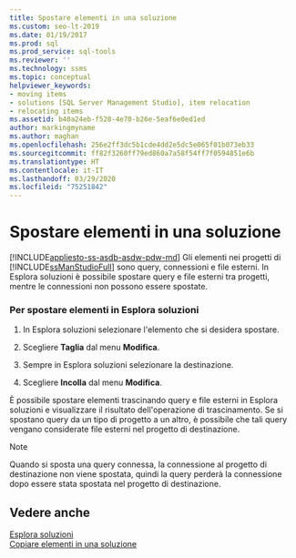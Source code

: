 ```yaml
---
title: Spostare elementi in una soluzione
ms.custom: seo-lt-2019
ms.date: 01/19/2017
ms.prod: sql
ms.prod_service: sql-tools
ms.reviewer: ''
ms.technology: ssms
ms.topic: conceptual
helpviewer_keywords:
- moving items
- solutions [SQL Server Management Studio], item relocation
- relocating items
ms.assetid: b40a24eb-f528-4e70-b26e-5eaf6e0ed1ed
author: markingmyname
ms.author: maghan
ms.openlocfilehash: 256e2ff3dc5b1cde4dd2e5dc5e065f01b073eb33
ms.sourcegitcommit: ff82f3260ff79ed860a7a58f54ff7f0594851e6b
ms.translationtype: HT
ms.contentlocale: it-IT
ms.lasthandoff: 03/29/2020
ms.locfileid: "75251842"
---
```

# <a name="move-items-in-a-solution"></a>Spostare elementi in una soluzione
[!INCLUDE[appliesto-ss-asdb-asdw-pdw-md](../../includes/appliesto-ss-asdb-asdw-pdw-md.md)]
Gli elementi nei progetti di [!INCLUDE[ssManStudioFull](../../includes/ssmanstudiofull-md.md)] sono query, connessioni e file esterni. In Esplora soluzioni è possibile spostare query e file esterni tra progetti, mentre le connessioni non possono essere spostate.  
  
### <a name="to-move-items-in-solution-explorer"></a>Per spostare elementi in Esplora soluzioni  
  
1.  In Esplora soluzioni selezionare l'elemento che si desidera spostare.  
  
2.  Scegliere **Taglia** dal menu **Modifica**.  
  
3.  Sempre in Esplora soluzioni selezionare la destinazione.  
  
4.  Scegliere **Incolla** dal menu **Modifica**.  
  
È possibile spostare elementi trascinando query e file esterni in Esplora soluzioni e visualizzare il risultato dell'operazione di trascinamento. Se si spostano query da un tipo di progetto a un altro, è possibile che tali query vengano considerate file esterni nel progetto di destinazione.  
  
> [!NOTE]  
> Quando si sposta una query connessa, la connessione al progetto di destinazione non viene spostata, quindi la query perderà la connessione dopo essere stata spostata nel progetto di destinazione.  
  
## <a name="see-also"></a>Vedere anche  
[Esplora soluzioni](../../ssms/solution/solution-explorer.md)  
[Copiare elementi in una soluzione](../../ssms/solution/copy-items-in-a-solution.md)  
  
